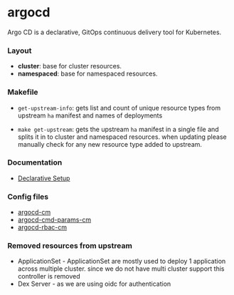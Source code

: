 # argocd

Argo CD is a declarative, GitOps continuous delivery tool for Kubernetes.

### Layout

- **cluster**: base for cluster resources.
- **namespaced**: base for namespaced resources.

### Makefile

- `get-upstream-info`: gets list and count of unique resource types from upstream `ha` manifest
  and names of deployments

- `make get-upstream`: gets the upstream `ha` manifest in a single file and splits it
  in to cluster and namespaced resources. when updating please manually check for
  any new resource type added to upstream.

### Documentation

- [Declarative Setup](https://argo-cd.readthedocs.io/en/stable/operator-manual/declarative-setup/)

### Config files

- [argocd-cm](argocd/namespaced/argocd-cm.yaml)
- [argocd-cmd-params-cm](argocd/namespaced/argocd-cmd-params-cm.yaml)
- [argocd-rbac-cm](argocd/namespaced/argocd-rbac-cm.yaml)

### Removed resources from upstream

- ApplicationSet - ApplicationSet are mostly used to deploy 1 application across multiple cluster.
  since we do not have multi cluster support this controller is removed
- Dex Server - as we are using oidc for authentication
